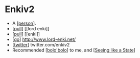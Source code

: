 # Enkiv2

- A [[person]].
- [[pull]] [[lord enki]]
- [[pull]] [[enki]]
- [[go]] http://www.lord-enki.net/
- [[twitter]] twitter.com/enkiv2
- Recommended [[bolo'bolo]] to me, and [[Seeing like a State]]

[//begin]: # "Autogenerated link references for markdown compatibility"
[person]: person "Person"
[pull]: pull "Pull"
[go]: go "Go"
[twitter]: twitter "Twitter"
[bolo'bolo]: bolo'bolo "Bolo'bolo"
[Seeing like a State]: seeing-like-a-state "Seeing Like a State"
[//end]: # "Autogenerated link references"
